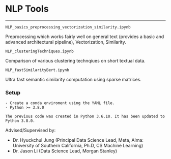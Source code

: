 # NLP Tools
___

`NLP_basics_preprocessing_vectorization_similarity.ipynb`

Preprocessing which works fairly well on general text (provides a basic and advanced architectural pipeline), Vectorization, Similarity.

`NLP_clusteringTechniques.ipynb`

Comparison of various clustering technqiues on short textual data.

`NLP_fastSimilarityBert.ipynb`

Ultra fast semantic similarity computation using sparse matrices.


### Setup
```
- Create a conda enviroment using the YAML file.
- Python >= 3.8.0

The previous code was created in Python 3.6.10. It has been updated to Python 3.8.0.
```

Advised/Supervised by:
- Dr. Hyuckchul Jung (Principal Data Science Lead, Meta, Alma: University of Southern California, Ph.D, CS Machine Learning)
- Dr. Jason Li (Data Science Lead, Morgan Stanley)
